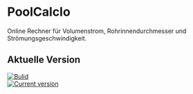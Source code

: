 # PoolCalcIo
Online Rechner für Volumenstrom, Rohrinnendurchmesser und Strömungsgeschwindigkeit.

## Aktuelle Version

[![Bulid](https://img.shields.io/appveyor/ci/100prznt/ftpdeploytest.svg?logo=appveyor&style=popout-square)](https://ci.appveyor.com/project/100prznt/ftpdeploytest)    
[![Current version](https://img.shields.io/endpoint.svg?color=ff2e64&logo=appveyor&style=popout-square&url=https%3A%2F%2Fio.100prznt.de%2Fbadge.json)](https://io.100prznt.de/)
